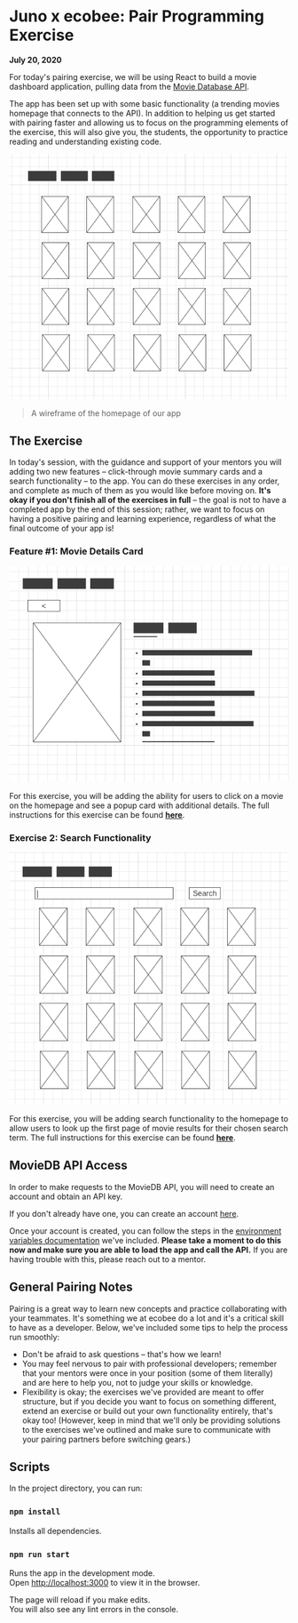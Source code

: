 
# Juno x ecobee: Pair Programming Exercise
**July 20, 2020**

For today's pairing exercise, we will be using React to build a movie dashboard application, pulling data from the [Movie Database API](https://developers.themoviedb.org/3/getting-started/introduction/). 

The app has been set up with some basic functionality (a trending movies homepage that connects to the API). In addition to helping us get started with pairing faster and allowing us to focus on the programming elements of the exercise, this will also give you, the students, the opportunity to practice reading and understanding existing code.

![homepage](docs/assets/homepage.png)
> A wireframe of the homepage of our app

## The Exercise
In today's session, with the guidance and support of your mentors you will adding two new features – click-through movie summary cards and a search functionality – to the app. You can do these exercises in any order, and complete as much of them as you would like before moving on. **It's okay if you don't finish all of the exercises in full** – the goal is not to have a completed app by the end of this session; rather, we want to focus on having a positive pairing and learning experience, regardless of what the final outcome of your app is!

### Feature #1: Movie Details Card

![movie details page](docs/assets/movie_detail.png)

For this exercise, you will be adding the ability for users to click on a movie on the homepage and see a popup card with additional details. The full instructions for this exercise can be found **[here](exercises/1-movie-card.md)**.

### Exercise 2: Search Functionality
![homepage with search](docs/assets/homepage_search.png)

For this exercise, you will be adding search functionality to the homepage to allow users to look up the first page of movie results for their chosen search term. The full instructions for this exercise can be found **[here](exercises/2-search.md)**.

## MovieDB API Access

In order to make requests to the MovieDB API, you will need to create an account and obtain an API key. 

If you don't already have one, you can create an account [here](https://www.themoviedb.org/account/signup). 

Once your account is created, you can follow the steps in the [environment variables documentation](docs/environment_variables.md) we've included. **Please take a moment to do this now and make sure you are able to load the app and call the API.** If you are having trouble with this, please reach out to a mentor.

## General Pairing Notes 

Pairing is a great way to learn new concepts and practice collaborating with your teammates. It's something we at ecobee do a lot and it's a critical skill to have as a developer. Below, we've included some tips to help the process run smoothly:
- Don't be afraid to ask questions – that's how we learn! 
- You may feel nervous to pair with professional developers; remember that your mentors were once in your position (some of them literally) and are here to help you, not to judge your skills or knowledge.
- Flexibility is okay; the exercises we've provided are meant to offer structure, but if you decide you want to focus on something different, extend an exercise or build out your own functionality entirely, that's okay too! (However, keep in mind that we'll only be providing solutions to the exercises we've outlined and make sure to communicate with your pairing partners before switching gears.)

## Scripts

In the project directory, you can run:

### `npm install`

Installs all dependencies.

### `npm run start`

Runs the app in the development mode.<br />
Open [http://localhost:3000](http://localhost:3000) to view it in the browser.

The page will reload if you make edits.<br />
You will also see any lint errors in the console.
